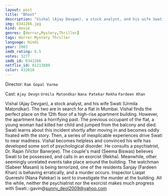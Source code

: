 ```yaml
---
layout: post
title: "Bhoot"
description: "Vishal (Ajay Devgan), a stock analyst, and his wife Swati (Urmila Matondkar). The two are in search for a flat in Mumbai. Vishal finds the perfect place on the 12th floor of a high-rise apartment building. However, the apartment has a horrifying past. The previous occupant of the flat, a young woman had killed her child and jumped from the balcony and died. Swati learns about this incident shortly after moving in and becomes oddly fixated with the story. Then, a series.."
img: 0341266.jpg
kind: movie
genres: [Horror,Mystery,Thriller]
tags: Horror Mystery Thriller 
language: Hindi
year: 2003
imdb_rating: 6.5
votes: 3277
imdb_id: 0341266
netflix_id: 81213889
color: 432818
---
```

Director: `Ram Gopal Varma`  

Cast: `Ajay Devgn` `Urmila Matondkar` `Nana Patekar` `Rekha` `Fardeen Khan` 

Vishal (Ajay Devgan), a stock analyst, and his wife Swati (Urmila Matondkar). The two are in search for a flat in Mumbai. Vishal finds the perfect place on the 12th floor of a high-rise apartment building. However, the apartment has a horrifying past. The previous occupant of the flat, a young woman had killed her child and jumped from the balcony and died. Swati learns about this incident shortly after moving in and becomes oddly fixated with the story. Then, a series of inexplicable experiences drive Swati to near madness. Vishal becomes helpless and convinced his wife has developed some sort of psychological disorder. He consults a psychiatrist, Dr. Rajan (Victor Banerjee). The couple's maid (Seema Biswas) believes Swati to be possessed, and calls in an exorcist (Rekha). Meanwhile, other seemingly unrelated events take place around the building. The watchman (Sabeer Masani) is being terrorized, one of the residents Sanjay (Fardeen Khan) is behaving erratically, and a murder occurs. Inspector Liaqat Quereshi (Nana Patekar) is sent to investigate the murder at the building. All the while, neither the psychiatrist nor the exorcist makes much progress with Swati.::gavin@sunny_deol2009@yahoo.com